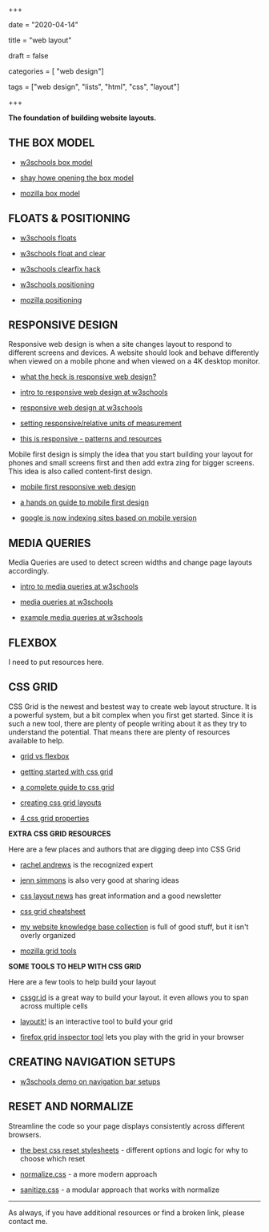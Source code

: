 +++

date = "2020-04-14"

title = "web layout"

draft = false

categories = [ "web design"]

tags = ["web design", "lists", "html", "css", "layout"]



+++



**The foundation of building website layouts.**



<!--more-->



## THE BOX MODEL



*   [w3schools box model](https://www.w3schools.com/css/css_boxmodel.asp "opens in new tab")

*   [shay howe opening the box model](http://learn.shayhowe.com/html-css/opening-the-box-model/ "opens in new tab")

*   [mozilla box model](https://developer.mozilla.org/en-US/docs/Learn/CSS/Introduction_to_CSS/Box_model "opens in new tab")



## FLOATS & POSITIONING



*   [w3schools floats](https://www.w3schools.com/css/css_float.asp "opens in new tab")

*   [w3schools float and clear](https://www.w3schools.com/css/css_float.asp "opens in new tab")

*   [w3schools clearfix hack](https://www.w3schools.com/howto/howto_css_clearfix.asp "opens in new tab")

*   [w3schools positioning](https://www.w3schools.com/css/css_positioning.asp "opens in new tab")

*   [mozilla positioning](https://developer.mozilla.org/en-US/docs/Web/CSS/position "opens in new tab")



## RESPONSIVE DESIGN



Responsive web design is when a site changes layout to respond to different screens and devices. A website should look and behave differently when viewed on a mobile phone and when viewed on a 4K desktop monitor.



*   [what the heck is responsive web design?](https://johnpolacek.github.io/scrolldeck.js/decks/responsive/ "opens in new tab")

*   [intro to responsive web design at w3schools](https://www.w3schools.com/html/html_responsive.asp "opens in new tab")

*   [responsive web design at w3schools](https://www.w3schools.com/css/css_rwd_intro.asp "opens in new tab")

*   [setting responsive/relative units of measurement](https://medium.com/@bytegasm/15-css-relative-units-how-many-do-you-know-74bcaf048d46 "opens in new tab")

*   [this is responsive - patterns and resources](https://bradfrost.github.io/this-is-responsive/ "opens in new tab")



Mobile first design is simply the idea that you start building your layout for phones and small screens first and then add extra zing for bigger screens. This idea is also called content-first design.



*   [mobile first responsive web design](http://bradfrost.com/blog/post/mobile-first-responsive-web-design/ "opens in new tab")

*   [a hands on guide to mobile first design](https://www.uxpin.com/studio/blog/a-hands-on-guide-to-mobile-first-design/ "opens in new tab")

*   [google is now indexing sites based on mobile version](https://searchengineland.com/faq-google-mobile-first-index-262751 "opens in new tab")



## MEDIA QUERIES



Media Queries are used to detect screen widths and change page layouts accordingly.



*   [intro to media queries at w3schools](https://www.w3schools.com/css/css_rwd_mediaqueries.asp "opens in new tab")

*   [media queries at w3schools](https://www.w3schools.com/css/css3_mediaqueries.asp "opens in new tab")

*   [example media queries at w3schools](https://www.w3schools.com/Css/css3_mediaqueries_ex.asp "opens in new tab")



## FLEXBOX



I need to put resources here. 



## CSS GRID



CSS Grid is the newest and bestest way to create web layout structure. It is a powerful system, but a bit complex when you first get started. Since it is such a new tool, there are plenty of people writing about it as they try to understand the potential. That means there are plenty of resources available to help.



*   [grid vs flexbox](https://www.webdesignerdepot.com/2018/09/grid-vs-flexbox-which-should-you-choose/ "opens in new tab")

*   [getting started with css grid](https://css-tricks.com/getting-started-css-grid/ "opens in new tab")

*   [a complete guide to css grid](https://css-tricks.com/snippets/css/complete-guide-grid/ "opens in new tab")

*   [creating css grid layouts](https://www.sitepoint.com/creating-css-grid-layouts/ "opens in new tab")

*   [4 css grid properties](https://css-tricks.com/4-css-grid-properties-and-one-value-for-most-of-your-layout-needs/ "opens in new tab")







**EXTRA CSS GRID RESOURCES**



Here are a few places and authors that are digging deep into CSS Grid



*   [rachel andrews](https://gridbyexample.com/ "opens in new tab") is the recognized expert

*   [jenn simmons](http://jensimmons.com/writing "opens in new tab") is also very good at sharing ideas

*   [css layout news](http://csslayout.news/ "opens in new tab") has great information and a good newsletter

*   [css grid cheatsheet](http://grid.malven.co/ "opens in new tab")

*   [my website knowledge base collection](https://onedrive.live.com/redir?resid=E0276CD90EF7C2D1%216669&authkey=%21AGuu0Fm9Tbt_JjU&page=View&wd=target%28css%20grid.one%7C5557056d-281f-485d-a25e-26a6fcb7f31a%2Fcss%20grid%7C6cdf9bd1-5584-4005-b635-391b0c9f8237%2F%29&wdorigin=703 "opens in new tab") is full of good stuff, but it isn't overly organized

*   [mozilla grid tools](https://www.mozilla.org/en-US/developer/css-grid/ "opens in new tab")



**SOME TOOLS TO HELP WITH CSS GRID**



Here are a few tools to help build your layout



*   [cssgr.id](https://cssgr.id/ "opens in new tab") is a great way to build your layout. it even allows you to span across multiple cells

*   [layoutit!](https://www.layoutit.com/grid/ "opens in new tab") is an interactive tool to build your grid

*   [firefox grid inspector tool](https://developer.mozilla.org/en-US/docs/Tools/Page_Inspector/How_to/Examine_grid_layouts "opens in new tab") lets you play with the grid in your browser



## CREATING NAVIGATION SETUPS



*   [w3schools demo on navigation bar setups](https://www.w3schools.com/css/css_navbar.asp "opens in new tab")



## RESET AND NORMALIZE



Streamline the code so your page displays consistently across different browsers.



- [the best css reset stylesheets](https://www.webfx.com/blog/web-design/css-reset-stylesheets/ "opens in new tab") - different options and logic for why to choose which reset

- [normalize.css](http://nicolasgallagher.com/about-normalize-css/ "opens in new tab") - a more modern approach

- [sanitize.css](https://github.com/csstools/sanitize.css "opens in new tab") - a modular approach that works with normalize



---



As always, if you have additional resources or find a broken link, please contact me.
